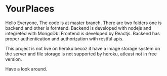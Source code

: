 # YourPlaces
Hello Everyone, The code is at master branch. There are two folders one is backend and other is forntend. Backend is developed with nodejs and integreted with MongoDb. Frontend is developed by Reactjs. Backend has proper authentication and authorization with restful apis.

This project is not live on heroku becoz it have a image storage system on the server and file storage is not supported by heroku, atleast not in free version.

Have a look around.

